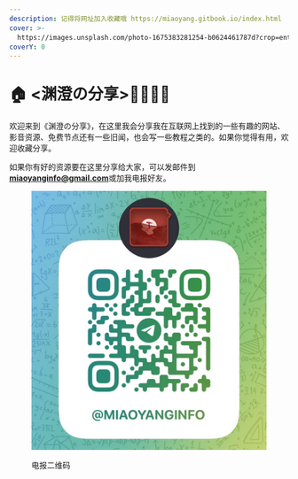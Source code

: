 ```yaml
---
description: 记得将网址加入收藏哦 https://miaoyang.gitbook.io/index.html
cover: >-
  https://images.unsplash.com/photo-1675383281254-b0624461787d?crop=entropy&cs=tinysrgb&fm=jpg&ixid=MnwxOTcwMjR8MHwxfHJhbmRvbXx8fHx8fHx8fDE2Nzc4MzMyNTY&ixlib=rb-4.0.3&q=80
coverY: 0
---
```


# 🏠 <渊澄の分享>🤷‍♂️🤷‍♀️

欢迎来到《渊澄の分享》，在这里我会分享我在互联网上找到的一些有趣的网站、影音资源、免费节点还有一些旧闻，也会写一些教程之类的。如果你觉得有用，欢迎收藏分享。

如果你有好的资源要在这里分享给大家，可以发邮件到**miaoyanginfo@gmail.com**或加我电报好友。

<figure><img src=".gitbook/assets/telg.jpg" alt=""><figcaption><p>电报二维码</p></figcaption></figure>

